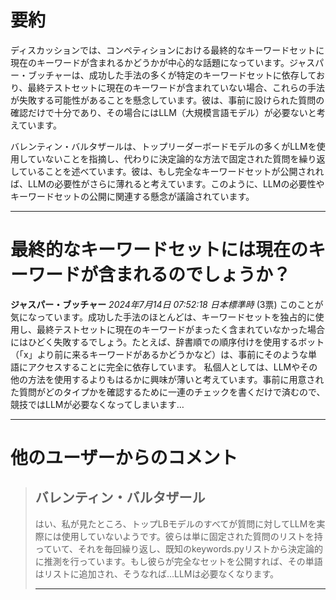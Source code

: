 # 要約 
ディスカッションでは、コンペティションにおける最終的なキーワードセットに現在のキーワードが含まれるかどうかが中心的な話題になっています。ジャスパー・ブッチャーは、成功した手法の多くが特定のキーワードセットに依存しており、最終テストセットに現在のキーワードが含まれていない場合、これらの手法が失敗する可能性があることを懸念しています。彼は、事前に設けられた質問の確認だけで十分であり、その場合にはLLM（大規模言語モデル）が必要ないと考えています。

バレンティン・バルタザールは、トップリーダーボードモデルの多くがLLMを使用していないことを指摘し、代わりに決定論的な方法で固定された質問を繰り返していることを述べています。彼は、もし完全なキーワードセットが公開されれば、LLMの必要性がさらに薄れると考えています。このように、LLMの必要性やキーワードセットの公開に関連する懸念が議論されています。

---
# 最終的なキーワードセットには現在のキーワードが含まれるのでしょうか？
**ジャスパー・ブッチャー** *2024年7月14日 07:52:18 日本標準時* (3票)
このことが気になっています。成功した手法のほとんどは、キーワードセットを独占的に使用し、最終テストセットに現在のキーワードがまったく含まれていなかった場合にはひどく失敗するでしょう。たとえば、辞書順での順序付けを使用するボット（「x」より前に来るキーワードがあるかどうかなど）は、事前にそのような単語にアクセスすることに完全に依存しています。
私個人としては、LLMやその他の方法を使用するよりもはるかに興味が薄いと考えています。事前に用意された質問がどのタイプかを確認するために一連のチェックを書くだけで済むので、競技ではLLMが必要なくなってしまいます…

---
 # 他のユーザーからのコメント
> ## バレンティン・バルタザール
> 
> はい、私が見たところ、トップLBモデルのすべてが質問に対してLLMを実際には使用していないようです。彼らは単に固定された質問のリストを持っていて、それを毎回繰り返し、既知のkeywords.pyリストから決定論的に推測を行っています。もし彼らが完全なセットを公開すれば、その単語はリストに追加され、そうなれば…LLMは必要なくなります。
> 
> ---
